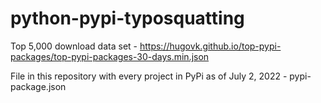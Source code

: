 # python-pypi-typosquatting

Top 5,000 download data set - https://hugovk.github.io/top-pypi-packages/top-pypi-packages-30-days.min.json

File in this repository with every project in PyPi as of July 2, 2022 - pypi-package.json

